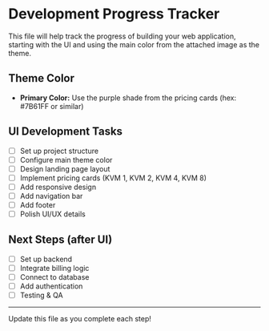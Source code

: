 # Development Progress Tracker

This file will help track the progress of building your web application, starting with the UI and using the main color from the attached image as the theme.

## Theme Color
- **Primary Color:** Use the purple shade from the pricing cards (hex: #7B61FF or similar)

## UI Development Tasks
- [ ] Set up project structure
- [ ] Configure main theme color
- [ ] Design landing page layout
- [ ] Implement pricing cards (KVM 1, KVM 2, KVM 4, KVM 8)
- [ ] Add responsive design
- [ ] Add navigation bar
- [ ] Add footer
- [ ] Polish UI/UX details

## Next Steps (after UI)
- [ ] Set up backend
- [ ] Integrate billing logic
- [ ] Connect to database
- [ ] Add authentication
- [ ] Testing & QA

---
Update this file as you complete each step!
